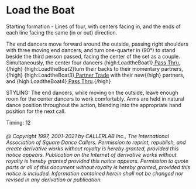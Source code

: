 
# Load the Boat

Starting formation - Lines of four, with centers facing in, and
the ends of each line facing the same (in or out) direction. 

The end dancers move forward around the outside, passing right shoulders with three
moving end dancers, and turn one-quarter in (90°) to stand beside the third person
passed, facing the center of the set as a couple. Simultaneously, the center four dancers
{high:LoadtheBoat1}[
Pass Thru](../ms/pass_thru.html),{/high}
{high:LoadtheBoat2}turn their backs to their momentary partners,{/high}
{high:LoadtheBoat3}[ Partner Trade](../b2/trade.html) with their
new{/high}
partners, and
{high:LoadtheBoat4}[ Pass Thru](../ms/pass_thru.html).{/high}


STYLING: The end dancers, while moving on the outside, leave enough room for the center dancers to work comfortably. Arms are held in  natural dance position throughout the action, blending into the appropriate hand position for the next call.

Timing: 12
###### @ Copyright 1997, 2001-2021 by CALLERLAB Inc., The International Association of Square Dance Callers. Permission to reprint, republish, and create derivative works without royalty is hereby granted, provided this notice appears. Publication on the Internet of derivative works without royalty is hereby granted provided this notice appears. Permission to quote parts or all of this document without royalty is hereby granted, provided this notice is included. Information contained herein shall not be changed nor revised in any derivation or publication.
